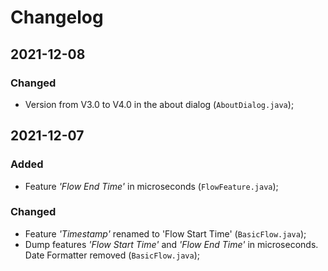 # Changelog

## 2021-12-08
### Changed
- Version from V3.0 to V4.0 in the about dialog (`AboutDialog.java`);

## 2021-12-07
### Added
- Feature *'Flow End Time'* in microseconds (`FlowFeature.java`);

### Changed
- Feature *'Timestamp'* renamed to 'Flow Start Time' (`BasicFlow.java`);
- Dump features *'Flow Start Time'* and *'Flow End Time'* in microseconds. Date Formatter removed (`BasicFlow.java`);
